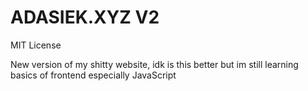 <h1> ADASIEK.XYZ V2 </h1>

<div id="license">
  <p> <a href="https://github.com/adasiek193/adasiek.xyzV2/blob/main/LICENSE" style="text-decoration: none;" target="_blank">MIT</a> License </p>
</div>

<div id="about">
  <p> New version of my shitty website, idk is this better but im still learning basics of frontend especially JavaScript </p>
</div>

